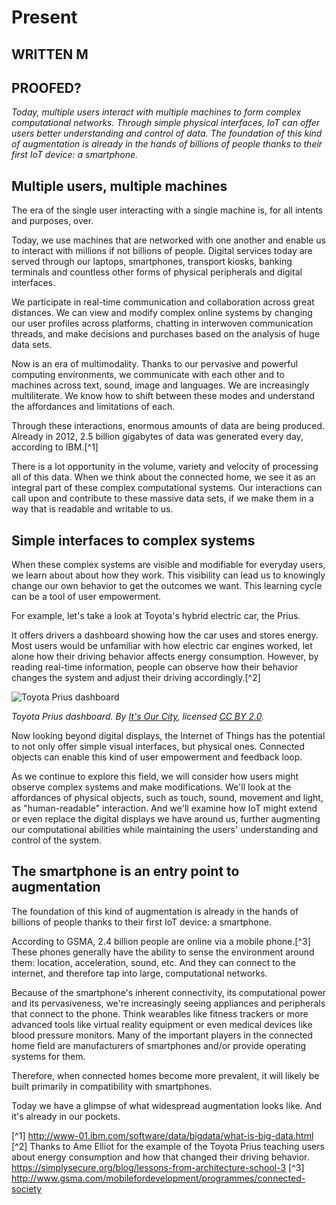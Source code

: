 # Present
## WRITTEN M
## PROOFED?

*Today, multiple users interact with multiple machines to form complex computational networks. Through simple physical interfaces, IoT can offer users better understanding and control of data. The foundation of this kind of augmentation is already in the hands of billions of people thanks to their first IoT device: a smartphone.* 

## Multiple users, multiple machines

The era of the single user interacting with a single machine is, for all intents and purposes, over. 

Today, we use machines that are networked with one another and enable us to interact with millions if not billions of people. Digital services today are served through our laptops, smartphones, transport kiosks, banking terminals and countless other forms of physical peripherals and digital interfaces. 

We participate in real-time communication and collaboration across great distances. We can view and modify complex online systems by changing our user profiles across platforms, chatting in interwoven communication threads, and make decisions and purchases based on the analysis of huge data sets. 

Now is an era of multimodality. Thanks to our pervasive and powerful computing environments, we communicate with each other and to machines across text, sound, image and languages. We are increasingly multiliterate. We know how to shift between these modes and understand the affordances and limitations of each.     

Through these interactions, enormous amounts of data are being produced. Already in 2012, 2.5 billion gigabytes of data was generated every day, according to IBM.[^1]

There is a lot opportunity in the volume, variety and velocity of processing all of this data. When we think about the connected home, we see it as an integral part of these complex computational systems. Our interactions can call upon and contribute to these massive data sets, if we make them in a way that is readable and writable to us.  


## Simple interfaces to complex systems

When these complex systems are visible and modifiable for everyday users, we learn about about how they work. This visibility can lead us to knowingly change our own behavior to get the outcomes we want. This learning cycle can be a tool of user empowerment.

For example, let's take a look at Toyota's hybrid electric car, the Prius. 

It offers drivers a dashboard showing how the car uses and stores energy. Most users would be unfamiliar with how electric car engines worked, let alone how their driving behavior affects energy consumption. However, by reading real-time information, people can observe how their behavior changes the system and adjust their driving accordingly.[^2]  

![Toyota Prius dashboard](https://raw.githubusercontent.com/understanding-the-connected-home/book/master/img/prius_dashboard.jpg)

_Toyota Prius dashboard. By [It's Our City](https://www.flickr.com/photos/its_our_city/2838668732), licensed [CC BY 2.0](https://creativecommons.org/licenses/by/2.0)._

Now looking beyond digital displays, the Internet of Things has the potential to not only offer simple visual interfaces, but physical ones. Connected objects can enable this kind of user empowerment and feedback loop. 

As we continue to explore this field, we will consider how users might observe complex systems and make modifications. We'll look at the affordances of physical objects, such as touch, sound, movement and light, as "human-readable" interaction. And we'll examine how IoT might extend or even replace the digital displays we have around us, further augmenting our computational abilities while maintaining the users' understanding and control of the system.  

## The smartphone is an entry point to augmentation

The foundation of this kind of augmentation is already in the hands of billions of people thanks to their first IoT device: a smartphone.

According to GSMA, 2.4 billion people are online via a mobile phone.[^3] These phones generally have the ability to sense the environment around them: location, acceleration, sound, etc. And they can connect to the internet, and therefore tap into large, computational networks.  

Because of the smartphone's inherent connectivity, its computational power and its pervasiveness, we're increasingly seeing appliances and peripherals that connect to the phone. Think wearables like fitness trackers or more advanced tools like virtual reality equipment or even medical devices like blood pressure monitors. Many of the important players in the connected home field are manufacturers of smartphones and/or provide operating systems for them. 

Therefore, when connected homes become more prevalent, it will likely be built primarily in compatibility with smartphones. 

Today we have a glimpse of what widespread augmentation looks like. And it's already in our pockets. 

[^1] http://www-01.ibm.com/software/data/bigdata/what-is-big-data.html
[^2] Thanks to Ame Elliot for the example of the Toyota Prius teaching users about energy consumption and how that changed their driving behavior. https://simplysecure.org/blog/lessons-from-architecture-school-3
[^3] http://www.gsma.com/mobilefordevelopment/programmes/connected-society
